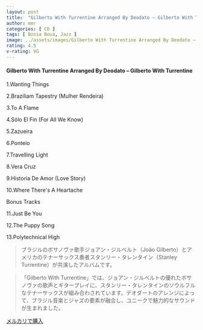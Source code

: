 ```yaml
---
layout: post
title:  "Gilberto With Turrentine Arranged By Deodato – Gilberto With Turrentine"
author: mmr
categories: [ CD ]
tags: [ Bossa Nova, Jazz ]
image: ../assets/images/Gilberto With Turrentine Arranged By Deodato – Gilberto With Turrentine.jpg
rating: 4.5
v-rating: VG
---
```


#### Gilberto With Turrentine Arranged By Deodato – Gilberto With Turrentine

1.Wanting Things

2.Braziliam Tapestry (Mulher Rendeira)

3.To A Flame

4.Sólo El Fin (For All We Know)

5.Zazueira

6.Ponteio

7.Travelling Light

8.Vera Cruz

9.Historia De Amor (Love Story)

10.Where There's A Heartache

Bonus Tracks

11.Just Be You

12.The Puppy Song

13.Polytechnical High

> ブラジルのボサノヴァ歌手ジョアン・ジルベルト（João Gilberto）とアメリカのテナーサックス奏者スタンリー・タレンタイン（Stanley Turrentine）が共演したアルバムです。

> 「Gilberto With Turrentine」では、ジョアン・ジルベルトの優れたボサノヴァの歌声とギタープレイに、スタンリー・タレンタインのソウルフルなテナーサックスが組み合わされています。デオダートのアレンジによって、ブラジル音楽とジャズの要素が融合し、ユニークで魅力的なサウンドが生まれました。


[メルカリで購入](https://jp.mercari.com/item/m85811824288)
